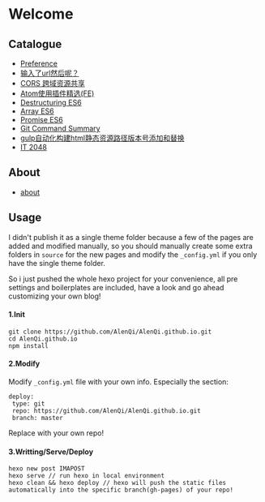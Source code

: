 # Welcome

## Catalogue

- [Preference](http://www.alenqi.site/2017/07/11/preference/)
- [输入了url然后呢？](http://www.alenqi.site/2017/05/25/page-load/)
- [CORS 跨域资源共享](http://www.alenqi.site/2017/03/29/cors/)
- [Atom使用插件精选(FE)](http://www.alenqi.site/2017/03/11/atom-edit/)
- [Destructuring ES6](http://www.alenqi.site/2017/02/22/destructuring-es6/)
- [Array ES6](http://www.alenqi.site/2017/02/22/array-es6/)
- [Promise ES6](http://www.alenqi.site/2017/01/17/promise-es6/)
- [Git Command Summary](http://www.alenqi.site/2016/06/13/git-command/)
- [gulp自动化构建html静态资源路径版本号添加和替换](http://www.alenqi.site/2016/03/11/gulp-versions/)
- [IT 2048](http://www.alenqi.site/2016/02/04/IT2048/)

## About

- [about](http://www.alenqi.site/about/)

## Usage

I didn't publish it as a single theme folder because a few of the pages are added and modified manually, so you should manually create some extra folders in `source` for the new pages and modify the `_config.yml` if you only have the single theme folder.

So i just pushed the whole hexo project for your convenience, all pre settings and boilerplates are included, have a look and go ahead customizing your own blog!

#### 1.Init

```
git clone https://github.com/AlenQi/AlenQi.github.io.git
cd AlenQi.github.io
npm install
```

#### 2.Modify
Modify `_config.yml` file with your own info.
Especially the section:

```
deploy:
 type: git
 repo: https://github.com/AlenQi/AlenQi.github.io.git
 branch: master
```
Replace with your own repo!

#### 3.Writting/Serve/Deploy

```
hexo new post IMAPOST
hexo serve // run hexo in local environment
hexo clean && hexo deploy // hexo will push the static files automatically into the specific branch(gh-pages) of your repo!
```
